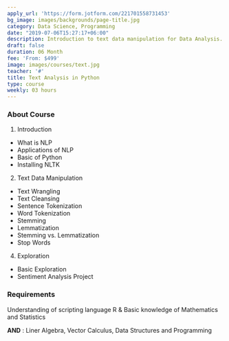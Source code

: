 ```yaml
---
apply_url: 'https://form.jotform.com/221701558731453'
bg_image: images/backgrounds/page-title.jpg
category: Data Science, Programming
date: "2019-07-06T15:27:17+06:00"
description: Introduction to text data manipulation for Data Analysis.
draft: false
duration: 06 Month
fee: 'From: $499'
image: images/courses/text.jpg
teacher: '#'
title: Text Analysis in Python
type: course
weekly: 03 hours
---
```



### About Course

1.  Introduction
  - What is NLP
  - Applications of NLP
  - Basic of Python
  - Installing NLTK

2.  Text Data Manipulation
  - Text Wrangling
  - Text Cleansing
  - Sentence Tokenization
  - Word Tokenization
  - Stemming
  - Lemmatization
  - Stemming vs. Lemmatization
  - Stop Words
  
4.  Exploration
  - Basic Exploration
  - Sentiment Analysis Project  


### Requirements

Understanding of scripting language R & Basic knowledge of Mathematics and Statistics

**AND**
: Liner Algebra, Vector Calculus, Data Structures and Programming
